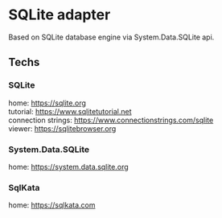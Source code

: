 # SQLite adapter

Based on SQLite database engine via System.Data.SQLite api.

## Techs

### SQLite

home: <https://sqlite.org>  
tutorial: <https://www.sqlitetutorial.net>  
connection strings: <https://www.connectionstrings.com/sqlite>  
viewer: <https://sqlitebrowser.org>  

### System.Data.SQLite

home: <https://system.data.sqlite.org>  

### SqlKata

home: <https://sqlkata.com>  
